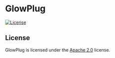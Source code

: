 # GlowPlug

[![License](https://lxgaming.github.io/images/badge/License-Apache%202.0-blue.svg)](https://www.apache.org/licenses/LICENSE-2.0)

## License
GlowPlug is licensed under the [Apache 2.0](https://www.apache.org/licenses/LICENSE-2.0) license.

